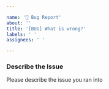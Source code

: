 ```yaml
---

name: '🐞 Bug Report'
about: ''
title: '[BUG] What is wrong?'
labels: ' '
assignees: ' '

---
```


### Describe the Issue

Please describe the issue you ran into

